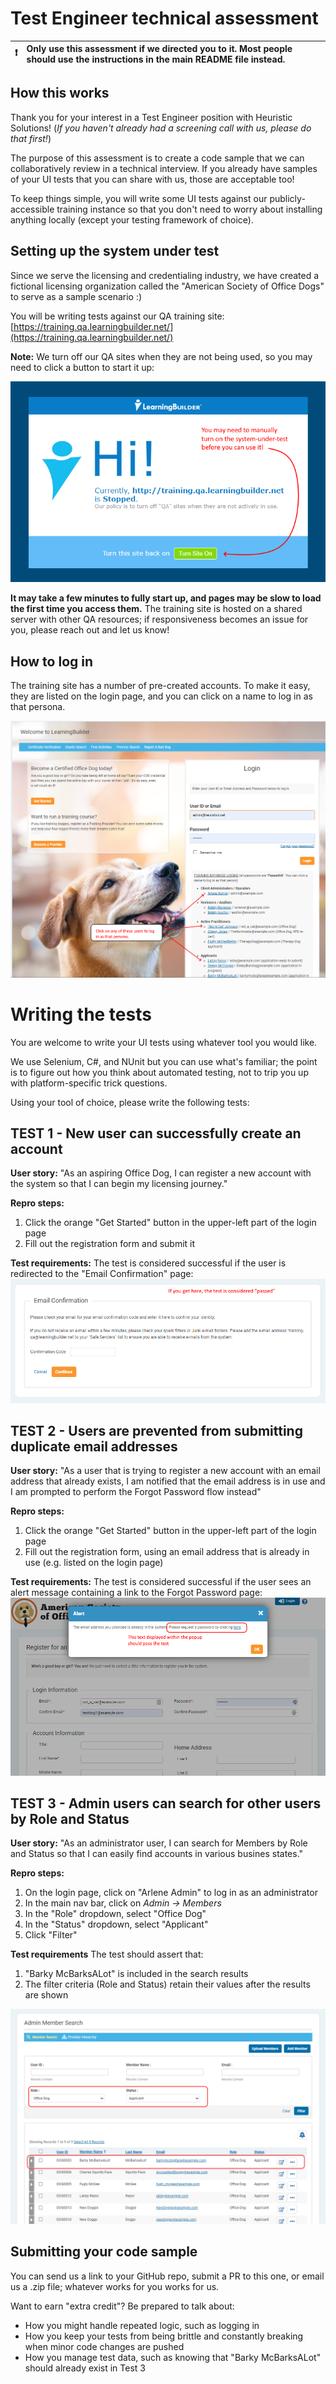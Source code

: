 # Test Engineer technical assessment

| :exclamation:        | Only use this assessment if we directed you to it. Most people should use the instructions in the main README file instead. |
|---------------|:------------------------|

## How this works

Thank you for your interest in a Test Engineer position with Heuristic Solutions! (*If you haven't already had a screening call with us, please do that first!*) 

The purpose of this assessment is to create a code sample that we can collaboratively review in a technical interview. If you already have samples of your UI tests that you can share with us, those are acceptable too!

To keep things simple, you will write some UI tests against our publicly-accessible training instance so that you don't need to worry about installing anything locally (except your testing framework of choice).

## Setting up the system under test

Since we serve the licensing and credentialing industry, we have created a fictional licensing organization called the "American Society of Office Dogs" to serve as a sample scenario :) 

You will be writing tests against our QA training site: [https://training.qa.learningbuilder.net/](https://training.qa.learningbuilder.net/)

**Note:** We turn off our QA sites when they are not being used, so you may need to click a button to start it up:

![Starting the test site](https://github.com/HeuristicSolutions/Heuristics.TestEngineerEval/blob/main/assets/TurnSiteOn.png?raw=true)
 
**It may take a few minutes to fully start up, and pages may be slow to load the first time you access them.** The training site is hosted on a shared server with other QA resources; if responsiveness becomes an issue for you, please reach out and let us know!

## How to log in

The training site has a number of pre-created accounts. To make it easy, they are listed on the login page, and you can click on a name to log in as that persona.

![Logging in](https://github.com/HeuristicSolutions/Heuristics.TestEngineerEval/blob/main/assets/HowToLogIn.png?raw=true)

# Writing the tests

You are welcome to write your UI tests using whatever tool you would like. 

We use Selenium, C#, and NUnit but you can use what's familiar; the point is to figure out how you think about automated testing, not to trip you up with platform-specific trick questions.

Using your tool of choice, please write the following tests: 

## TEST 1 - New user can successfully create an account

**User story:**
"As an aspiring Office Dog, I can register a new account with the system so that I can begin my licensing journey."

**Repro steps:**
1. Click the orange "Get Started" button in the upper-left part of the login page
2. Fill out the registration form and submit it

**Test requirements:**
The test is considered successful if the user is redirected to the "Email Confirmation" page:
![Email Confirmation Page](https://github.com/HeuristicSolutions/Heuristics.TestEngineerEval/blob/main/assets/EmailConfirmationPage.png?raw=true)


## TEST 2 - Users are prevented from submitting duplicate email addresses

**User story:**
"As a user that is trying to register a new account with an email address that already exists, I am notified that the email address is in use and I am prompted to perform the Forgot Password flow instead"

**Repro steps:**
1. Click the orange "Get Started" button in the upper-left part of the login page
2. Fill out the registration form, using an email address that is already in use (e.g. listed on the login page)

**Test requirements:**
The test is considered successful if the user sees an alert message containing a link to the Forgot Password page:
![Already Exists Popup](https://github.com/HeuristicSolutions/Heuristics.TestEngineerEval/blob/main/assets/EmailExistsPopup.png?raw=true)


## TEST 3 - Admin users can search for other users by Role and Status

**User story:**
"As an administrator user, I can search for Members by Role and Status so that I can easily find accounts in various busines states."

**Repro steps:**
1. On the login page, click on "Arlene Admin" to log in as an administrator
2. In the main nav bar, click on *Admin -> Members*
3. In the "Role" dropdown, select "Office Dog"
4. In the "Status" dropdown, select "Applicant"
5. Click "Filter"

**Test requirements**
The test should assert that:
1. "Barky McBarksALot" is included in the search results
2. The filter criteria (Role and Status) retain their values after the results are shown

![Admin Search Results](https://github.com/HeuristicSolutions/Heuristics.TestEngineerEval/blob/main/assets/AdminMemberSearch.png?raw=true)

## Submitting your code sample

You can send us a link to your GitHub repo, submit a PR to this one, or email us a .zip file; whatever works for you works for us.

Want to earn "extra credit"? Be prepared to talk about:
* How you might handle repeated logic, such as logging in
* How you keep your tests from being brittle and constantly breaking when minor code changes are pushed
* How you manage test data, such as knowing that "Barky McBarksALot" should already exist in Test 3